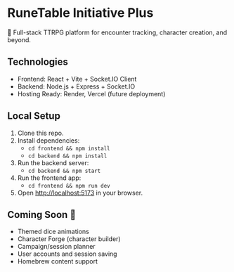 # RuneTable Initiative Plus

🎲 Full-stack TTRPG platform for encounter tracking, character creation, and beyond.

## Technologies
- Frontend: React + Vite + Socket.IO Client
- Backend: Node.js + Express + Socket.IO
- Hosting Ready: Render, Vercel (future deployment)

## Local Setup
1. Clone this repo.
2. Install dependencies:
   - `cd frontend && npm install`
   - `cd backend && npm install`
3. Run the backend server:
   - `cd backend && npm start`
4. Run the frontend app:
   - `cd frontend && npm run dev`
5. Open [http://localhost:5173](http://localhost:5173) in your browser.

## Coming Soon 🚀
- Themed dice animations
- Character Forge (character builder)
- Campaign/session planner
- User accounts and session saving
- Homebrew content support
